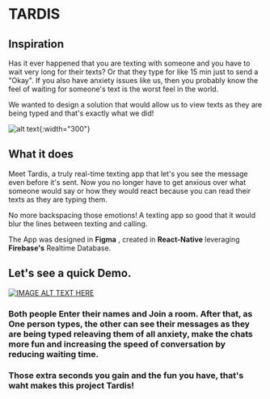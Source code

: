 # TARDIS

## Inspiration

Has it ever happened that you are texting with someone and you have to wait very long for their texts? Or that they type for like 15 min just to send a "Okay". If you also have anxiety issues like us, then you probably know the feel of waiting for someone's text is the worst feel in the world.

We wanted to design a solution that would allow us to view texts as they are being typed and that's exactly what we did!

![alt text](https://wallpaperaccess.com/full/1808356.jpg "Time"){:width="300"}

## What it does

Meet Tardis, a truly real-time texting app that let's you see the message even before it's sent. Now you no longer have to get anxious over what someone would say or how they would react because you can read their texts as they are typing them.

No more backspacing those emotions! A texting app so good that it would blur the lines between texting and calling.


The App was designed in **Figma** , created in **React-Native** leveraging **Firebase's** Realtime Database.

## Let's see a quick Demo. 


[![IMAGE ALT TEXT HERE](https://encrypted-tbn0.gstatic.com/images?q=tbn%3AANd9GcRfC-g-6PyL_BWff_7MOCb3uJtzKObUfvbkVA&usqp=CAU)](https://j.gifs.com/OMnZpY.gif)


### Both people Enter their names and Join a room. After that, as One person types, the other can see their messages as they are being typed releaving them of all anxiety, make the chats more fun and increasing the speed of conversation by reducing waiting time. 
### Those extra seconds you gain and the fun you have, that's waht makes this project Tardis!





